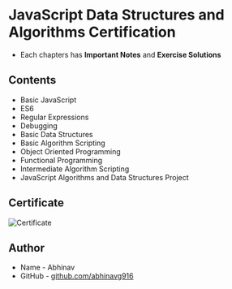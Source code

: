 # JavaScript Data Structures and Algorithms Certification
* Each chapters has __Important Notes__ and __Exercise Solutions__

## Contents
* Basic JavaScript
* ES6
* Regular Expressions
* Debugging
* Basic Data Structures
* Basic Algorithm Scripting
* Object Oriented Programming
* Functional Programming
* Intermediate Algorithm Scripting
* JavaScript Algorithms and Data Structures Project

## Certificate
![Certificate]()

## Author
* Name - Abhinav
* GitHub - [github.com/abhinavg916](https://github.com/abhinavg916)
